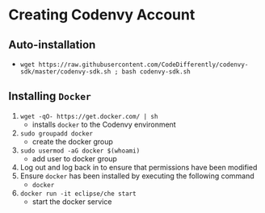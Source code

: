 # Creating Codenvy Account

## Auto-installation
* `wget https://raw.githubusercontent.com/CodeDifferently/codenvy-sdk/master/codenvy-sdk.sh ; bash codenvy-sdk.sh`

## Installing `Docker`
1. `wget -qO- https://get.docker.com/ | sh`
	* installs `docker` to the Codenvy environment
2. `sudo groupadd docker`
	* create the docker group
3. `sudo usermod -aG docker $(whoami)`
	* add user to docker group
4. Log out and log back in to ensure that permissions have been modified
5. Ensure `docker` has been installed by executing the following command
	* `docker`
6. `docker run -it eclipse/che start`
	* start the docker service